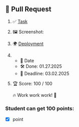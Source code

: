 ## 🚀 Pull Request

1. ✅ [Task]()
2. 🖼️ Screenshot:
3. 🌍 [Deployment]()
4. - 📅 Date
   - 🛠 Done: 01.27.2025
   - 🎯 Deadline: 03.02.2025
5. 🏆 Score: 100 / 100

   🔥 Work work work! 🚀

### Student can get 100 points:

- [x] point
